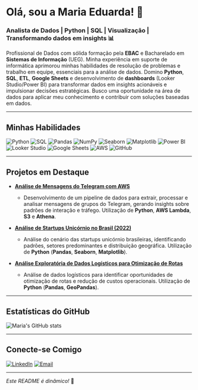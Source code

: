 # Olá, sou a Maria Eduarda! 👋

### Analista de Dados | Python | SQL | Visualização | Transformando dados em insights 📊

Profissional de Dados com sólida formação pela **EBAC** e Bacharelado em **Sistemas de Informação** (UEG). Minha experiência em suporte de informática aprimorou minhas habilidades de resolução de problemas e trabalho em equipe, essenciais para a análise de dados. Domino **Python**, **SQL**, **ETL**, **Google Sheets** e desenvolvimento de **dashboards** (Looker Studio/Power BI) para transformar dados em insights acionáveis e impulsionar decisões estratégicas. Busco uma oportunidade na área de dados para aplicar meu conhecimento e contribuir com soluções baseadas em dados.

---

## Minhas Habilidades

![Python](https://img.shields.io/badge/Python-3776AB?style=for-the-badge&logo=python&logoColor=white )
![SQL](https://img.shields.io/badge/SQL-4479A1?style=for-the-badge&logo=postgresql&logoColor=white )
![Pandas](https://img.shields.io/badge/Pandas-150458?style=for-the-badge&logo=pandas&logoColor=white )
![NumPy](https://img.shields.io/badge/NumPy-013243?style=for-the-badge&logo=numpy&logoColor=white )
![Seaborn](https://img.shields.io/badge/Seaborn-000000?style=for-the-badge&logo=seaborn&logoColor=white )
![Matplotlib](https://img.shields.io/badge/Matplotlib-11557C?style=for-the-badge&logo=matplotlib&logoColor=white )
![Power BI](https://img.shields.io/badge/Power%20BI-F2C811?style=for-the-badge&logo=powerbi&logoColor=black )
![Looker Studio](https://img.shields.io/badge/Looker%20Studio-4285F4?style=for-the-badge&logo=google-data-studio&logoColor=white )
![Google Sheets](https://img.shields.io/badge/Google%20Sheets-34A853?style=for-the-badge&logo=google-sheets&logoColor=white )
![AWS](https://img.shields.io/badge/AWS-232F3E?style=for-the-badge&logo=amazon-aws&logoColor=white )
![GitHub](https://img.shields.io/badge/GitHub-100000?style=for-the-badge&logo=github&logoColor=white )

---

## Projetos em Destaque

*   **[Análise de Mensagens do Telegram com AWS](https://www.kaggle.com/code/noragan/an-lise-das-mensagens-do-telegram-usando-aws )**
    *   Desenvolvimento de um pipeline de dados para extrair, processar e analisar mensagens de grupos do Telegram, gerando insights sobre padrões de interação e tráfego. Utilização de **Python**, **AWS Lambda**, **S3** e **Athena**.

*   **[Análise de Startups Unicórnio no Brasil (2022)](https://www.kaggle.com/code/noragan/an-lise-das-empresas-unic-rnios-no-brasil )**
    *   Análise do cenário das startups unicórnio brasileiras, identificando padrões, setores predominantes e distribuição geográfica. Utilização de **Python** (**Pandas**, **Seaborn**, **Matplotlib**).

*   **[Análise Exploratória de Dados Logísticos para Otimização de Rotas](https://www.kaggle.com/code/noragan/an-lise-explorat-ria-de-dados-de-log-stica )**
    *   Análise de dados logísticos para identificar oportunidades de otimização de rotas e redução de custos operacionais. Utilização de **Python** (**Pandas**, **GeoPandas**).

---

## Estatísticas do GitHub

![Maria\'s GitHub stats](https://github-readme-stats.vercel.app/api?username=mariaefoliveira&show_icons=true&theme=radical )

---

## Conecte-se Comigo

[![LinkedIn](https://img.shields.io/badge/LinkedIn-0077B5?style=for-the-badge&logo=linkedin&logoColor=white )](https://www.linkedin.com/in/maria-eduarda-falcao-de-oliveira/ )
[![Email](https://img.shields.io/badge/Email-D14836?style=for-the-badge&logo=gmail&logoColor=white )](mailto:seu.email@exemplo.com)

---

*Este README é dinâmico!* 🚀
